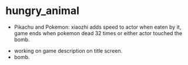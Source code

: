 # hungry_animal
 
- Pikachu and Pokemon: xiaozhi adds speed to actor when eaten by it, game ends when pokemon dead 32 times or either actor touched the bomb.

+ working on game description on title screen.
+ bomb.
